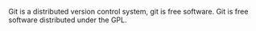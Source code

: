 Git is a distributed version control system, git is free software.
Git is free software distributed under the GPL.